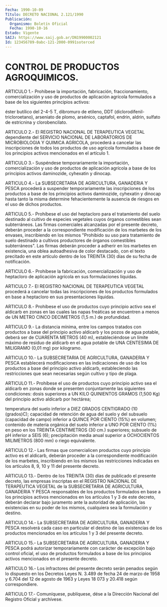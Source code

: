 ```yaml
---
Fecha: 1990-10-09
Título: DECRETO NACIONAL 2.121/1990
Publicación:
  Organismo: Boletín Oficial
  Fecha: 1990-10-16
Estado: Vigente
SAIJ: https://www.saij.gob.ar/DN19900002121
Id: 123456789-0abc-121-2000-0991soterced
---
```

# CONTROL DE PRODUCTOS AGROQUIMICOS.

<a id="1"></a>
ARTICULO 1.- Prohíbese la importación, fabricación, fraccionamiento,  comercialización y uso de productos de aplicación agrícola formulados  a  base  de los siguientes principios activos:

éster butílico del 2-4-5 T, dibromuro de etileno, DDT (diclorodifenil-tricloroetano),    arseniato  de  plomo,  arsénico, captafol, endrin, aldrin, sulfato de  estricnina  y clorobencilato.

<a id="2"></a>
ARTICULO  2.-  El  REGISTRO  NACIONAL  DE  TERAPEUTICA VEGETAL dependiente del SERVICIO NACIONAL DE LABORATORIOS  DE MICROBIOLOGIA Y  QUIMICA  AGRICOLA,  procederá  a  cancelar las inscripciones  de todos  los  productos  de uso agrícola formulados  a  base  de  los principios activos mencionados en el artículo 1.

<a id="3"></a>
ARTICULO  3.-  Suspéndese  temporariamente  la  importación, comercialización  y  uso de productos de aplicación agrícola a base de  los  principios  activos    daminozide,  cyhexatin  y  dinocap.

<a id="4"></a>
ARTICULO 4.- La SUBSECRETARIA DE AGRICULTURA, GANADERIA Y PESCA procederá  a  suspender  temporariamente  las  inscripciones de los productos a base de los principios activos daminozide,  cyhexatin y dinocap hasta tanto la misma determine fehacientemente la  ausencia de riesgos en el uso de dichos productos.

<a id="5"></a>
ARTICULO 5.- Prohíbese el uso del heptacloro para el tratamiento  del  suelo  destinado al cultivo de especies vegetales cuyos órganos comestibles sean subterráneos. Las firmas comerciales alcanzadas por  el presente decreto, deberán proceder a la correspondiente modificación  de  los  marbetes  de los envases, inscribiendo  en  los mismos "Prohibido su uso para tratamiento  de suelo  destinado  a cultivos  productores  de  órganos  comestibles subterráneos".  Las  firmas  deberán  proceder  a  adherir  en  los marbetes en existencia,  una oblea autoadhesiva de color destacado, con el texto precitado en  este artículo dentro de los TREINTA (30) días de su fecha de notificación.

<a id="6"></a>
ARTICULO  6.- Prohíbese la fabricación, comercialización y uso de  heptacloro  de    aplicación   agrícola  en  sus  formulaciones líquidas.

<a id="7"></a>
ARTICULO  7.-  El  REGISTRO  NACIONAL  DE  TERAPEUTICA VEGETAL procederá  a  cancelar  todas  las  inscripciones de los  productos formulados  en  base a heptacloro en sus  presentaciones  líquidas.

<a id="8"></a>
ARTICULO  8.-  Prohíbese  el  uso  de productos cuyo principio activo sea el aldicarb en zonas en las cuales  las  napas freáticas se  encuentren  a  menos de UN METRO CINCO DECIMETROS (1,5  m.)  de profundidad.

<a id="9"></a>
ARTICULO 9.- La distancia mínima, entre los campos tratados con productos  a base del principio activo aldicarb y los pozos de agua potable, deberá  ser  de CUARENTA METROS (40 m), estableciéndose un límite máximo de residuo  de  aldicarb  en  el  agua potable de UNA CENTESIMA DE MILIGRAMO (0,01 mg) por kilogramo.

<a id="10"></a>
ARTICULO  10.-  La  SUBSECRETARIA  DE AGRICULTURA, GANADERIA Y PESCA establecerá modificaciones en las indicaciones  de uso de los productos  a base del principio activo aldicarb, estableciendo  las restricciones  que  sean  necesarias según cultivo y tipo de plaga.

<a id="11"></a>
ARTICULO  11.-  Prohíbese  el  uso de productos cuyo principio activo sea el aldicarb en zonas donde  se  presenten  conjuntamente las  siguientes condiciones: dosis superiores a UN KILO  QUINIENTOS GRAMOS  (1,500  Kg)  del  principio  activo  aldicarb por hectárea;

temperatura  del  suelo  inferior  a  DIEZ  GRADOS  CENTIGRADO  (10 (grados)C);  capacidad  de  retención  de  agua  del  suelo  y  del subsuelo  (capacidad  de campo) inferior a QUINCE POR CIENTO  (15%) en volumen; contenido de  materia orgánica del suelo inferior a UNO POR  CIENTO  (1%)  en peso en  los  TREINTA  CENTIMETROS  (30  cm.) superiores; subsuelo  de  pH  inferior  a  SEIS  (6); precipitación media  anual  superior a OCHOCIENTOS MILIMETROS (800  mm)  o  riego equivalente.

<a id="12"></a>
ARTICULO  12.-  Las  firmas  que  comercialicen productos cuyo principio activo es el aldicarb, deberán proceder a la correspondiente modificación de los marbetes,  inscribiendo  en los mismos  las restricciones indicadas en los artículos 8, 9, 10 y  11 del presente decreto.

<a id="13"></a>
ARTICULO  13.- Dentro de los TREINTA (30) días de publicado el presente decreto,  las  empresas inscriptas en el REGISTRO NACIONAL DE  TERAPEUTICA  VEGETAL  de    la  SUBSECRETARIA  DE  AGRICULTURA, GANADERIA Y PESCA responsables de  los productos formulados en base a los principios activos mencionados  en  los  artículos  1  y 3 de este decreto, deberán declarar bajo juramento ante la autoridad  de aplicación,  las  existencias en su poder de los mismos, cualquiera sea la formulación y destino.

<a id="14"></a>
ARTICULO  14.-  La  SUBSECRETARIA  DE AGRICULTURA, GANADERIA Y PESCA  resolverá  cada  caso  en  particular  el   destino  de  las existencias  de los productos mencionados en los artículos  1  y  3 del presente decreto.

<a id="15"></a>
ARTICULO  15.-  La  SUBSECRETARIA  DE AGRICULTURA, GANADERIA Y PESCA  podrá autorizar temporariamente con  carácter  de  excepción bajo control  oficial, el uso de productos formulados a base de los principios activos mencionados en el presente decreto.

<a id="16"></a>
ARTICULO  16.-  Los  infractores  del  presente  decreto serán penados según lo dispuesto en los Decretos Leyes N. 3.489  de fecha 24  de  marzo  de 1958 y 6.704 del 12 de agosto de 1963 y Leyes  18 073 y 20.418 según correspondiere.

<a id="17"></a>
ARTICULO  17.-  Comuníquese,  publíquese,  dése a la Dirección Nacional del Registro Oficial y archívese.